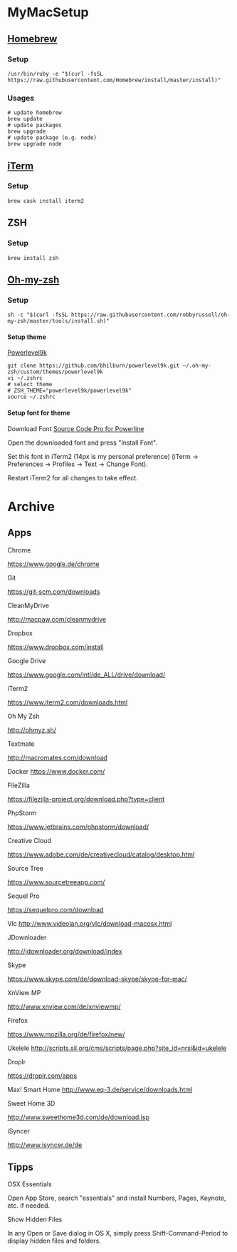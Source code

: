 # MyMacSetup

## [Homebrew](https://brew.sh/)

### Setup

```
/usr/bin/ruby -e "$(curl -fsSL https://raw.githubusercontent.com/Homebrew/install/master/install)"
```  
### Usages

```
# update homebrew
brew update
# update packages
brew upgrade
# update package (e.g. node)
brew upgrade node
```

## [iTerm](https://www.iterm2.com)

### Setup

```
brew cask install iterm2
```  
## ZSH

### Setup

```
brew install zsh
```

## [Oh-my-zsh](https://ohmyz.sh/)

### Setup

```
sh -c "$(curl -fsSL https://raw.githubusercontent.com/robbyrussell/oh-my-zsh/master/tools/install.sh)"
```

#### Setup theme

[Powerlevel9k](https://github.com/bhilburn/powerlevel9k)
```
git clone https://github.com/bhilburn/powerlevel9k.git ~/.oh-my-zsh/custom/themes/powerlevel9k
vi ~/.zshrc
# select theme
# ZSH_THEME="powerlevel9k/powerlevel9k"
source ~/.zshrc
```

#### Setup font for theme

Download Font [Source Code Pro for Powerline](https://github.com/powerline/fonts/blob/master/SourceCodePro/Source%20Code%20Pro%20for%20Powerline.otf)

Open the downloaded font and press "Install Font".

Set this font in iTerm2 (14px is my personal preference) (iTerm → Preferences → Profiles → Text → Change Font).

Restart iTerm2 for all changes to take effect.

# Archive

## Apps

Chrome

https://www.google.de/chrome

Git

https://git-scm.com/downloads

CleanMyDrive

http://macpaw.com/cleanmydrive

Dropbox

https://www.dropbox.com/install

Google Drive

https://www.google.com/intl/de_ALL/drive/download/

iTerm2

https://www.iterm2.com/downloads.html

Oh My Zsh

http://ohmyz.sh/

Textmate

http://macromates.com/download

Docker
https://www.docker.com/

FileZilla

https://filezilla-project.org/download.php?type=client

PhpStorm

https://www.jetbrains.com/phpstorm/download/

Creative Cloud

https://www.adobe.com/de/creativecloud/catalog/desktop.html

Source Tree

https://www.sourcetreeapp.com/

Sequel Pro

https://sequelpro.com/download

Vlc
http://www.videolan.org/vlc/download-macosx.html

JDownloader

http://jdownloader.org/download/index

Skype

https://www.skype.com/de/download-skype/skype-for-mac/

XnView MP

http://www.xnview.com/de/xnviewmp/

Firefox

https://www.mozilla.org/de/firefox/new/

Ukelele
http://scripts.sil.org/cms/scripts/page.php?site_id=nrsi&id=ukelele

Droplr

https://droplr.com/apps

Max! Smart Home
http://www.eq-3.de/service/downloads.html

Sweet Home 3D

http://www.sweethome3d.com/de/download.jsp

iSyncer

http://www.isyncer.de/de

## Tipps

OSX Essentials

Open App Store, search "essentials" and install Numbers, Pages, Keynote, etc. if needed. 

Show Hidden Files

In any Open or Save dialog in OS X, simply press Shift-Command-Period to display hidden files and folders.
